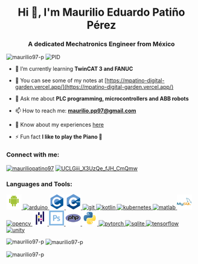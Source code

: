 <h1 align="center">Hi 👋, I'm Maurilio Eduardo Patiño Pérez</h1>
<h3 align="center">A dedicated Mechatronics Engineer from México</h3>
<img align="right" alt="PID" width="400" src="https://i.imgur.com/N3SoWsq.gif">

<p align="left"> <img src="https://komarev.com/ghpvc/?username=maurilio97-p&label=Profile%20views&color=0e75b6&style=flat" alt="maurilio97-p" /> </p>

- 🌱 I’m currently learning **TwinCAT 3 and FANUC**

- 📝 You can see some of my notes at [https://mpatino-digital-garden.vercel.app/](https://mpatino-digital-garden.vercel.app/)

- 💬 Ask me about **PLC programming, microcontrollers and ABB robots**

- 📫 How to reach me: **maurilio.pp97@gmail.com**

- 📄 Know about my experiences [here](https://www.linkedin.com/in/mauriliopatino97/overlay/1635473513351/single-media-viewer/?profileId=ACoAACSIkMYBEbQKu08I2pAvpCfv2YBN0GbT7go)

- ⚡ Fun fact **I like to play the Piano 🎹**

<h3 align="left">Connect with me:</h3>
<p align="left">
<a href="https://linkedin.com/in/mauriliopatino97" target="blank"><img align="center" src="https://raw.githubusercontent.com/rahuldkjain/github-profile-readme-generator/master/src/images/icons/Social/linked-in-alt.svg" alt="mauriliopatino97" height="30" width="40" /></a>
<a href="https://www.youtube.com/channel/UCLGiii_X3UzQe_fJH_CmQmw" target="_blank"><img align="center" src="https://raw.githubusercontent.com/rahuldkjain/github-profile-readme-generator/master/src/images/icons/Social/youtube.svg" alt="UCLGiii_X3UzQe_fJH_CmQmw" height="30" width="40" /></a>
</p>

<h3 align="left">Languages and Tools:</h3>
<p align="left"> <a href="https://developer.android.com" target="_blank" rel="noreferrer"> <img src="https://raw.githubusercontent.com/devicons/devicon/master/icons/android/android-original-wordmark.svg" alt="android" width="40" height="40"/> </a> <a href="https://www.arduino.cc/" target="_blank" rel="noreferrer"> <img src="https://cdn.worldvectorlogo.com/logos/arduino-1.svg" alt="arduino" width="40" height="40"/> </a> <a href="https://www.cprogramming.com/" target="_blank" rel="noreferrer"> <img src="https://raw.githubusercontent.com/devicons/devicon/master/icons/c/c-original.svg" alt="c" width="40" height="40"/> </a> <a href="https://www.w3schools.com/cpp/" target="_blank" rel="noreferrer"> <img src="https://raw.githubusercontent.com/devicons/devicon/master/icons/cplusplus/cplusplus-original.svg" alt="cplusplus" width="40" height="40"/> </a> <a href="https://git-scm.com/" target="_blank" rel="noreferrer"> <img src="https://www.vectorlogo.zone/logos/git-scm/git-scm-icon.svg" alt="git" width="40" height="40"/> </a> <a href="https://kotlinlang.org" target="_blank" rel="noreferrer"> <img src="https://www.vectorlogo.zone/logos/kotlinlang/kotlinlang-icon.svg" alt="kotlin" width="40" height="40"/> </a> <a href="https://kubernetes.io" target="_blank" rel="noreferrer"> <img src="https://www.vectorlogo.zone/logos/kubernetes/kubernetes-icon.svg" alt="kubernetes" width="40" height="40"/> </a> <a href="https://www.mathworks.com/" target="_blank" rel="noreferrer"> <img src="https://upload.wikimedia.org/wikipedia/commons/2/21/Matlab_Logo.png" alt="matlab" width="40" height="40"/> </a> <a href="https://www.mysql.com/" target="_blank" rel="noreferrer"> <img src="https://raw.githubusercontent.com/devicons/devicon/master/icons/mysql/mysql-original-wordmark.svg" alt="mysql" width="40" height="40"/> </a> <a href="https://opencv.org/" target="_blank" rel="noreferrer"> <img src="https://www.vectorlogo.zone/logos/opencv/opencv-icon.svg" alt="opencv" width="40" height="40"/> </a> <a href="https://pandas.pydata.org/" target="_blank" rel="noreferrer"> <img src="https://raw.githubusercontent.com/devicons/devicon/2ae2a900d2f041da66e950e4d48052658d850630/icons/pandas/pandas-original.svg" alt="pandas" width="40" height="40"/> </a> <a href="https://www.photoshop.com/en" target="_blank" rel="noreferrer"> <img src="https://raw.githubusercontent.com/devicons/devicon/master/icons/photoshop/photoshop-line.svg" alt="photoshop" width="40" height="40"/> </a> <a href="https://www.php.net" target="_blank" rel="noreferrer"> <img src="https://raw.githubusercontent.com/devicons/devicon/master/icons/php/php-original.svg" alt="php" width="40" height="40"/> </a> <a href="https://www.python.org" target="_blank" rel="noreferrer"> <img src="https://raw.githubusercontent.com/devicons/devicon/master/icons/python/python-original.svg" alt="python" width="40" height="40"/> </a> <a href="https://pytorch.org/" target="_blank" rel="noreferrer"> <img src="https://www.vectorlogo.zone/logos/pytorch/pytorch-icon.svg" alt="pytorch" width="40" height="40"/> </a> <a href="https://www.sqlite.org/" target="_blank" rel="noreferrer"> <img src="https://www.vectorlogo.zone/logos/sqlite/sqlite-icon.svg" alt="sqlite" width="40" height="40"/> </a> <a href="https://www.tensorflow.org" target="_blank" rel="noreferrer"> <img src="https://www.vectorlogo.zone/logos/tensorflow/tensorflow-icon.svg" alt="tensorflow" width="40" height="40"/> </a> <a href="https://unity.com/" target="_blank" rel="noreferrer"> <img src="https://www.vectorlogo.zone/logos/unity3d/unity3d-icon.svg" alt="unity" width="40" height="40"/> </a> </p>

<p><img align="left" src="https://github-readme-stats.vercel.app/api/top-langs?username=maurilio97-p&show_icons=true&locale=en&layout=compact" alt="maurilio97-p" /></p>

<p>&nbsp;<img align="center" src="https://github-readme-stats.vercel.app/api?username=maurilio97-p&show_icons=true&locale=en" alt="maurilio97-p" /></p>

<p><img align="center" src="https://github-readme-streak-stats.herokuapp.com/?user=maurilio97-p&" alt="maurilio97-p" /></p>
